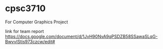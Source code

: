 # cpsc3710
For Computer Graphics Project

link for team report
https://docs.google.com/document/d/1JvH90NvA9qPSDZB58SSawaSLqG-BwvvIStis973czcw/edit#
